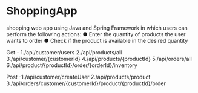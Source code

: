 # ShoppingApp
shopping web app using Java and Spring Framework in which users can perform the following actions: 
● Enter the quantity of products the user wants to order 
● Check if the product is available in the desired quantity

Get - 1./api/customer/users
      2./api/products/all
      3./api/customer/{customerId}
      4./api/products/{productId}
      5./api/orders/all
      6./api/product/{productId}/order/{orderId}/inventory

Post -1./api/customer/createUser
      2./api/products/product
      3./api/orders/customer/{customerId}/product/{productId}/order
